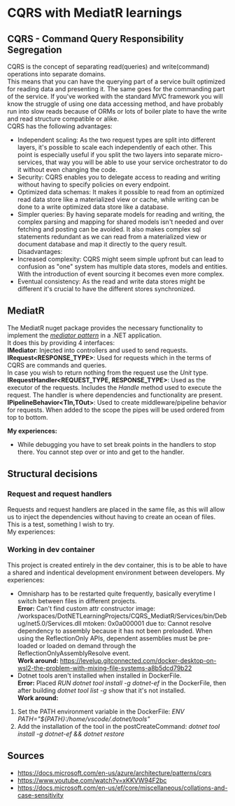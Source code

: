 # CQRS with MediatR learnings

## CQRS - Command Query Responsibility Segregation
CQRS is the concept of separating read(queries) and write(command) operations into separate domains.  
This means that you can have the querying part of a service built optimized for reading data and presenting it. The same goes for the commanding part of the service. If you've worked with the standard MVC framework you will know the struggle of using one data accessing method, and have probably run into slow reads because of ORMs or lots of boiler plate to have the write and read structure compatible or alike.  
CQRS has the following advantages:
- Independent scaling: As the two request types are split into different layers, it's possible to scale each independently of each other. This point is especially useful if you split the two layers into separate micro-services, that way you will be able to use your service orchestrator to do it without even changing the code.
- Security: CQRS enables you to delegate access to reading and writing without having to specify policies on every endpoint.
- Optimized data schemas: It makes it possible to read from an optimized read data store like a materialized view or cache, while writing can be done to a write optimized data store like a database.
- Simpler queries: By having separate models for reading and writing, the complex parsing and mapping for shared models isn't needed and over fetching and posting can be avoided. It also makes complex sql statements redundant as we can read from a materialized view or document database and map it directly to the query result.  
Disadvantages: 
- Increased complexity: CQRS might seem simple upfront but can lead to confusion as "one" system has multiple data stores, models and entities. With the introduction of event sourcing it becomes even more complex.
- Eventual consistency: As the read and write data stores might be different it's crucial to have the different stores synchronized.  

## MediatR
The MediatR nuget package provides the necessary functionality to implement the *[mediator pattern](https://en.wikipedia.org/wiki/Mediator_pattern)* in a .NET application.  
It does this by providing 4 interfaces:  
**IMediator**: Injected into controllers and used to send requests.  
**IRequest<RESPONSE_TYPE>**: Used for requests which in the terms of CQRS are commands and queries.  
In case you wish to return nothing from the request use the *Unit* type.  
**IRequestHandler<REQUEST_TYPE, RESPONSE_TYPE>**: Used as the executor of the requests. Includes the *Handle* method used to execute the request. The handler is where dependencies and functionality are present.  
**IPipelineBehavior<TIn,TOut>**: Used to create middleware/pipeline behavior for requests. When added to the scope the pipes will be used ordered from top to bottom.  

**My experiences:**  
- While debugging you have to set break points in the handlers to stop there. You cannot step over or into and get to the handler.

## Structural decisions
### Request and request handlers
Requests and request handlers are placed in the same file, as this will allow us to inject the dependencies without having to create an ocean of files. This is a test, something I wish to try.  
My experiences:  

### Working in dev container
This project is created entirely in the dev container, this is to be able to have a shared and indentical development environment between developers.
My experiences:  
- Omnisharp has to be restarted quite frequently, basically everytime I switch between files in different projects.  
**Error:** Can't find custom attr constructor image: /workspaces/DotNETLearningProjects/CQRS_MediatR/Services/bin/Debug/net5.0/Services.dll mtoken: 0x0a000001 due to: Cannot resolve dependency to assembly because it has not been preloaded. When using the ReflectionOnly APIs, dependent assemblies must be pre-loaded or loaded on demand through the ReflectionOnlyAssemblyResolve event.  
**Work around:** https://levelup.gitconnected.com/docker-desktop-on-wsl2-the-problem-with-mixing-file-systems-a8b5dcd79b22
- Dotnet tools aren't installed when installed in DockerFile.  
**Error:** Placed *RUN dotnet tool install -g dotnet-ef* in the DockerFile, then after building *dotnet tool list -g* show that it's not installed.  
**Work around:**
1. Set the PATH environment variable in the DockerFile: *ENV PATH="${PATH}:/home/vscode/.dotnet/tools"*
2. Add the installation of the tool in the postCreateCommand: *dotnet tool install -g dotnet-ef && dotnet restore*


## Sources
- https://docs.microsoft.com/en-us/azure/architecture/patterns/cqrs
- https://www.youtube.com/watch?v=xKKVW94F2bc
- https://docs.microsoft.com/en-us/ef/core/miscellaneous/collations-and-case-sensitivity
